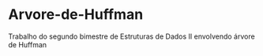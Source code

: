 # Arvore-de-Huffman
Trabalho do segundo bimestre de Estruturas de Dados II envolvendo árvore de Huffman
